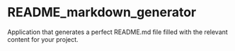 # README_markdown_generator
Application that generates a perfect README.md file filled with the relevant content for your project.
